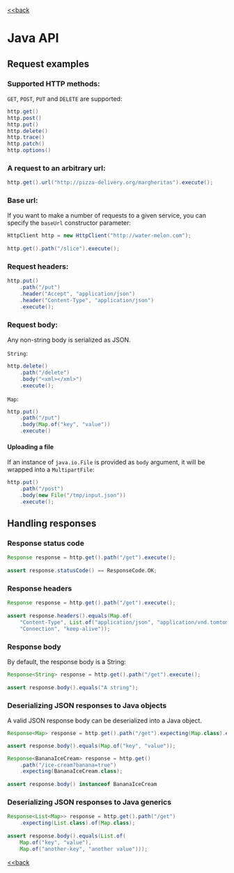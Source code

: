 [<<back](../README.md)

# Java API

## Request examples

### Supported HTTP methods:

`GET`, `POST`, `PUT` and `DELETE` are supported:
```groovy
http.get()
http.post()
http.put()
http.delete()
http.trace()
http.patch()
http.options()
```

### A request to an arbitrary url:

```groovy
http.get().url("http://pizza-delivery.org/margheritas").execute();
```

### Base url:

If you want to make a number of requests to a given service, you can specify the `baseUrl` constructor parameter:
```groovy
HttpClient http = new HttpClient("http://water-melon.com");
    
http.get().path("/slice").execute();
```

### Request headers:

```groovy
http.put()
    .path("/put")
    .header("Accept", "application/json")
    .header("Content-Type", "application/json")
    .execute();
```

### Request body:

Any non-string body is serialized as JSON.

`String`:
```groovy
http.delete()
    .path("/delete")
    .body("<xml></xml>")
    .execute();
```
`Map`:
```groovy
http.put()
    .path("/put")
    .body(Map.of("key", "value"))
    .execute() 
```

#### Uploading a file

If an instance of `java.io.File` is provided as `body` argument, it will be wrapped into a `MultipartFile`:
```groovy
http.put()
    .path("/post")
    .body(new File("/tmp/input.json"))
    .execute(); 
``` 

## Handling responses

### Response status code

```groovy
Response response = http.get().path("/get").execute();
    
assert response.statusCode() == ResponseCode.OK;
```

### Response headers

```groovy
Response response = http.get().path("/get").execute();
    
assert response.headers().equals(Map.of(
    "Content-Type", List.of("application/json", "application/vnd.tomtom+json"),
    "Connection", "keep-alive"));
```

### Response body

By default, the response body is a String:
```groovy
Response<String> response = http.get().path("/get").execute();
    
assert response.body().equals("A string");
```

### Deserializing JSON responses to Java objects

A valid JSON response body can be deserialized into a Java object.
```groovy
Response<Map> response = http.get().path("/get").expecting(Map.class).execute();

assert response.body().equals(Map.of("key", "value"));
```

```groovy
Response<BananaIceCream> response = http.get()
    .path("/ice-cream?banana=true")
    .expecting(BananaIceCream.class);
    
assert response.body() instanceof BananaIceCream
```

### Deserializing JSON responses to Java generics

```groovy
Response<List<Map>> response = http.get().path("/get")
    .expecting(List.class).of(Map.class);
    
assert response.body().equals(List.of(
    Map.of("key", "value"),
    Map.of("another-key", "another value")));
```

[<<back](../README.md)